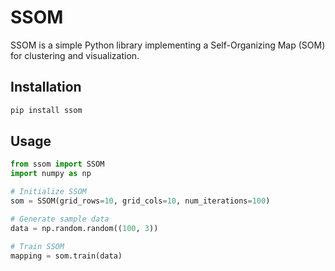 
# SSOM

SSOM is a simple Python library implementing a Self-Organizing Map (SOM) for clustering and visualization.

## Installation

```bash
pip install ssom
```

## Usage

```python
from ssom import SSOM
import numpy as np

# Initialize SSOM
som = SSOM(grid_rows=10, grid_cols=10, num_iterations=100)

# Generate sample data
data = np.random.random((100, 3))

# Train SSOM
mapping = som.train(data)
```
